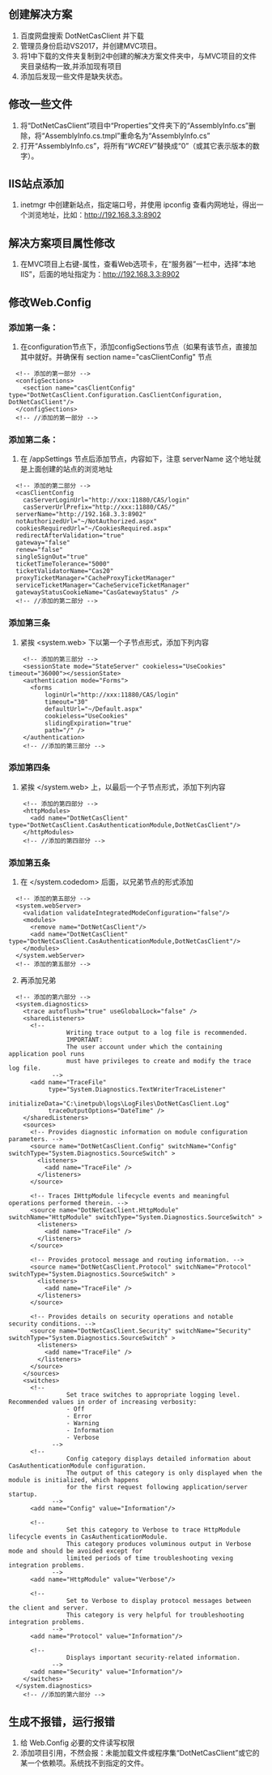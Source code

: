 ## 创建解决方案
1. 百度网盘搜索 DotNetCasClient 并下载
2. 管理员身份启动VS2017，并创建MVC项目。
3. 将1中下载的文件夹复制到2中创建的解决方案文件夹中，与MVC项目的文件夹目录结构一致,并添加现有项目
4. 添加后发现一些文件是缺失状态。
## 修改一些文件
1. 将“DotNetCasClient”项目中“Properties”文件夹下的“AssemblyInfo.cs”删除，将“AssemblyInfo.cs.tmpl”重命名为“AssemblyInfo.cs”
2. 打开“AssemblyInfo.cs”，将所有“$WCREV$”替换成“0”（或其它表示版本的数字）。
## IIS站点添加
1. inetmgr 中创建新站点，指定端口号，并使用 ipconfig 查看内网地址，得出一个浏览地址，比如：http://192.168.3.3:8902
## 解决方案项目属性修改
1. 在MVC项目上右键-属性，查看Web选项卡，在“服务器”一栏中，选择“本地IIS”，后面的地址指定为：http://192.168.3.3:8902
## 修改Web.Config
### 添加第一条：
1. 在configuration节点下，添加configSections节点（如果有该节点，直接加其中就好。并确保有 section name="casClientConfig" 节点
```
  <!-- 添加的第一部分 -->
  <configSections>
    <section name="casClientConfig" type="DotNetCasClient.Configuration.CasClientConfiguration, DotNetCasClient"/>
  </configSections>
  <!-- //添加的第一部分 -->
```
### 添加第二条：
1. 在 /appSettings 节点后添加节点，内容如下，注意 serverName 这个地址就是上面创建的站点的浏览地址
```
  <!-- 添加的第二部分 -->
  <casClientConfig
    casServerLoginUrl="http://xxx:11880/CAS/login"
    casServerUrlPrefix="http://xxx:11880/CAS/"
  serverName="http://192.168.3.3:8902"
  notAuthorizedUrl="~/NotAuthorized.aspx"
  cookiesRequiredUrl="~/CookiesRequired.aspx"
  redirectAfterValidation="true"
  gateway="false"
  renew="false"
  singleSignOut="true"
  ticketTimeTolerance="5000"
  ticketValidatorName="Cas20"
  proxyTicketManager="CacheProxyTicketManager"
  serviceTicketManager="CacheServiceTicketManager"
  gatewayStatusCookieName="CasGatewayStatus" />
  <!-- //添加的第二部分 -->
```
### 添加第三条
1. 紧挨 <system.web> 下以第一个子节点形式，添加下列内容
```
    <!-- 添加的第三部分 -->
    <sessionState mode="StateServer" cookieless="UseCookies" timeout="36000"></sessionState>
    <authentication mode="Forms">
      <forms
          loginUrl="http://xxx:11880/CAS/login"
          timeout="30"
          defaultUrl="~/Default.aspx"
          cookieless="UseCookies"
          slidingExpiration="true"
          path="/" />
    </authentication>
    <!-- //添加的第三部分 -->
```
### 添加第四条
1. 紧挨 </system.web> 上，以最后一个子节点形式，添加下列内容
```
    <!-- 添加的第四部分 -->
    <httpModules>
      <add name="DotNetCasClient" type="DotNetCasClient.CasAuthenticationModule,DotNetCasClient"/>
    </httpModules>
    <!-- //添加的第四部分 -->
```
### 添加第五条
1. 在 </system.codedom> 后面，以兄弟节点的形式添加
```
  <!-- 添加的第五部分 -->
  <system.webServer>
    <validation validateIntegratedModeConfiguration="false"/>
    <modules>
      <remove name="DotNetCasClient"/>
      <add name="DotNetCasClient" type="DotNetCasClient.CasAuthenticationModule,DotNetCasClient"/>
    </modules>
  </system.webServer>
  <!-- 添加的第五部分 -->
```
2. 再添加兄弟
```
  <!-- 添加的第六部分 -->
  <system.diagnostics>
    <trace autoflush="true" useGlobalLock="false" />
    <sharedListeners>
      <!--
                Writing trace output to a log file is recommended.
                IMPORTANT:
                The user account under which the containing application pool runs
                must have privileges to create and modify the trace log file.
            -->
      <add name="TraceFile"
           type="System.Diagnostics.TextWriterTraceListener"
           initializeData="C:\inetpub\logs\LogFiles\DotNetCasClient.Log"
           traceOutputOptions="DateTime" />
    </sharedListeners>
    <sources>
      <!-- Provides diagnostic information on module configuration parameters. -->
      <source name="DotNetCasClient.Config" switchName="Config" switchType="System.Diagnostics.SourceSwitch" >
        <listeners>
          <add name="TraceFile" />
        </listeners>
      </source>

      <!-- Traces IHttpModule lifecycle events and meaningful operations performed therein. -->
      <source name="DotNetCasClient.HttpModule" switchName="HttpModule" switchType="System.Diagnostics.SourceSwitch" >
        <listeners>
          <add name="TraceFile" />
        </listeners>
      </source>

      <!-- Provides protocol message and routing information. -->
      <source name="DotNetCasClient.Protocol" switchName="Protocol" switchType="System.Diagnostics.SourceSwitch" >
        <listeners>
          <add name="TraceFile" />
        </listeners>
      </source>

      <!-- Provides details on security operations and notable security conditions. -->
      <source name="DotNetCasClient.Security" switchName="Security" switchType="System.Diagnostics.SourceSwitch" >
        <listeners>
          <add name="TraceFile" />
        </listeners>
      </source>
    </sources>
    <switches>
      <!--
                Set trace switches to appropriate logging level.  Recommended values in order of increasing verbosity:
                - Off
                - Error
                - Warning
                - Information
                - Verbose
            -->
      <!--
                Config category displays detailed information about CasAuthenticationModule configuration.
                The output of this category is only displayed when the module is initialized, which happens
                for the first request following application/server startup.
            -->
      <add name="Config" value="Information"/>

      <!--
                Set this category to Verbose to trace HttpModule lifecycle events in CasAuthenticationModule.
                This category produces voluminous output in Verbose mode and should be avoided except for
                limited periods of time troubleshooting vexing integration problems.
            -->
      <add name="HttpModule" value="Verbose"/>

      <!--
                Set to Verbose to display protocol messages between the client and server.
                This category is very helpful for troubleshooting integration problems.
            -->
      <add name="Protocol" value="Information"/>

      <!--
                Displays important security-related information.
            -->
      <add name="Security" value="Information"/>
    </switches>
  </system.diagnostics>
    <!-- //添加的第六部分 -->
```
## 生成不报错，运行报错
1. 给 Web.Config 必要的文件读写权限
2. 添加项目引用，不然会报：未能加载文件或程序集“DotNetCasClient”或它的某一个依赖项。系统找不到指定的文件。
